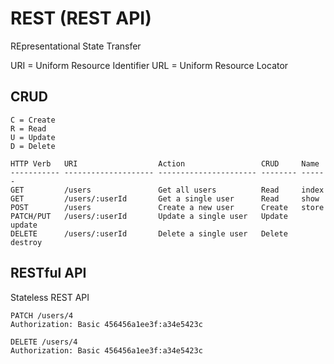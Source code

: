 # REST (REST API)

REpresentational
State
Transfer

URI = Uniform Resource Identifier
URL = Uniform Resource Locator

## CRUD

```text
C = Create
R = Read
U = Update
D = Delete
```

```text
HTTP Verb   URI                  Action                 CRUD     Name
----------- -------------------- ---------------------- -------- ------
GET         /users               Get all users          Read     index
GET         /users/:userId       Get a single user      Read     show
POST        /users               Create a new user      Create   store
PATCH/PUT   /users/:userId       Update a single user   Update   update
DELETE      /users/:userId       Delete a single user   Delete   destroy
```

## RESTful API

Stateless REST API

```text
PATCH /users/4
Authorization: Basic 456456a1ee3f:a34e5423c
```

```text
DELETE /users/4
Authorization: Basic 456456a1ee3f:a34e5423c
```
